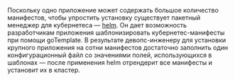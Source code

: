 Поскольку одно приложение может содержать большое количество манифестов, чтобы упростить установку существует пакетный менеджер для кубернетеса — [helm](https://helm.sh/). Он дает возможность разработчикам приложения шаблонизировать кубернетес-манифесты при помощи goTemplate. В результате девопс-инженеру для установки крупного приложения на сотни манифестов достаточно заполнить один конфигурационный файл со значениями полей, использующихся в шаблонах — после применения helm отрендерит все манифесты и установит их в кластер.

